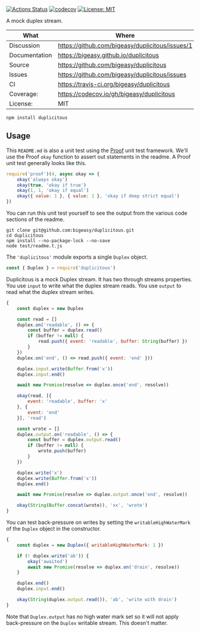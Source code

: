 [![Actions Status](https://github.com/bigeasy/duplicitous/workflows/Node%20CI/badge.svg)](https://github.com/bigeasy/duplicitous/actions)
[![codecov](https://codecov.io/gh/bigeasy/duplicitous/branch/master/graph/badge.svg)](https://codecov.io/gh/bigeasy/duplicitous)
[![License: MIT](https://img.shields.io/badge/License-MIT-yellow.svg)](https://opensource.org/licenses/MIT)

A mock duplex stream.

| What          | Where                                             |
| --- | --- |
| Discussion    | https://github.com/bigeasy/duplicitous/issues/1   |
| Documentation | https://bigeasy.github.io/duplicitous             |
| Source        | https://github.com/bigeasy/duplicitous            |
| Issues        | https://github.com/bigeasy/duplicitous/issues     |
| CI            | https://travis-ci.org/bigeasy/duplicitous         |
| Coverage:     | https://codecov.io/gh/bigeasy/duplicitous         |
| License:      | MIT                                               |

```
npm install duplicitous
```

## Usage

This `README.md` is also a unit test using the
[Proof](https://github.com/bigeasy/proof) unit test framework. We'll use the
Proof `okay` function to assert out statements in the readme. A Proof unit test
generally looks like this.

```javascript
require('proof')(4, async okay => {
    okay('always okay')
    okay(true, 'okay if true')
    okay(1, 1, 'okay if equal')
    okay({ value: 1 }, { value: 1 }, 'okay if deep strict equal')
})
```

You can run this unit test yourself to see the output from the various
code sections of the readme.

```text
git clone git@github.com:bigeasy/duplicitous.git
cd duplicitous
npm install --no-package-lock --no-save
node test/readme.t.js
```

The `'duplicitous'` module exports a single `Duplex` object.

```javascript
const { Duplex } = require('duplicitous')
```

Duplicitous is a mock Duplex stream. It has two through streams properties.
You use `input` to write what the duplex stream reads. You use `output` to read
what the duplex stream writes.

```javascript
{
    const duplex = new Duplex

    const read = []
    duplex.on('readable', () => {
        const buffer = duplex.read()
        if (buffer != null) {
            read.push({ event: 'readable', buffer: String(buffer) })
        }
    })
    duplex.on('end', () => read.push({ event: 'end' }))

    duplex.input.write(Buffer.from('x'))
    duplex.input.end()

    await new Promise(resolve => duplex.once('end', resolve))

    okay(read, [{
        event: 'readable', buffer: 'x'
    }, {
        event: 'end'
    }], 'read')

    const wrote = []
    duplex.output.on('readable', () => {
        const buffer = duplex.output.read()
        if (buffer != null) {
            wrote.push(buffer)
        }
    })

    duplex.write('x')
    duplex.write(Buffer.from('x'))
    duplex.end()

    await new Promise(resolve => duplex.output.once('end', resolve))

    okay(String(Buffer.concat(wrote)), 'xx', 'wrote')
}
```

You can test back-pressure on writes by setting the `writableHighWaterMark` of
the `Duplex` object in the constructor.

```javascript
{
    const duplex = new Duplex({ writableHighWaterMark: 1 })

    if (! duplex.write('ab')) {
        okay('awaited')
        await new Promise(resolve => duplex.on('drain', resolve))
    }

    duplex.end()
    duplex.input.end()

    okay(String(duplex.output.read()), 'ab', 'write with drain')
}
```

Note that `Duplex.output` has no high water mark set so it will not apply
back-pressure on the `Duplex` writable stream. This doesn't matter.
